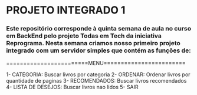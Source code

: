 # PROJETO INTEGRADO 1

### Este repositório corresponde à quinta semana de aula no curso em BackEnd pelo projeto Todas em Tech da iniciativa Reprograma. Nesta semana criamos nosso primeiro projeto integrado com um servidor simples que contém as funções de:

========================MENU========================

1- CATEGORIA: Buscar livros por categoria
2- ORDENAR: Ordenar livros por quantidade de paginas
3- RECOMENDADOS: Buscar livros recomendados
4- LISTA DE DESEJOS: Buscar livros nao lidos
5- SAIR

